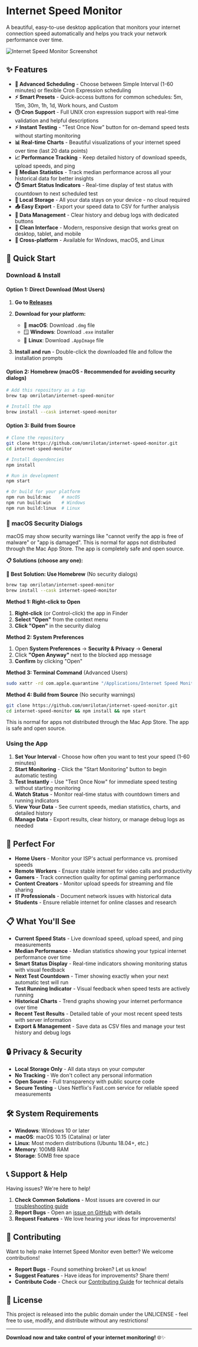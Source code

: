 # Internet Speed Monitor

A beautiful, easy-to-use desktop application that monitors your internet connection speed automatically and helps you track your network performance over time.

![Internet Speed Monitor Screenshot](./docs/screenshot.png)

## ✨ Features

- **🚀 Advanced Scheduling** - Choose between Simple Interval (1-60 minutes) or flexible Cron Expression scheduling
- **⚡ Smart Presets** - Quick-access buttons for common schedules: 5m, 15m, 30m, 1h, 1d, Work hours, and Custom
- **🕒 Cron Support** - Full UNIX cron expression support with real-time validation and helpful descriptions
- **⚡ Instant Testing** - "Test Once Now" button for on-demand speed tests without starting monitoring
- **📊 Real-time Charts** - Beautiful visualizations of your internet speed over time (last 20 data points)
- **📈 Performance Tracking** - Keep detailed history of download speeds, upload speeds, and ping
- **📐 Median Statistics** - Track median performance across all your historical data for better insights
- **⏱️ Smart Status Indicators** - Real-time display of test status with countdown to next scheduled test
- **💾 Local Storage** - All your data stays on your device - no cloud required
- **📤 Easy Export** - Export your speed data to CSV for further analysis
- **🧹 Data Management** - Clear history and debug logs with dedicated buttons
- **🎨 Clean Interface** - Modern, responsive design that works great on desktop, tablet, and mobile
- **🔄 Cross-platform** - Available for Windows, macOS, and Linux

## 🚀 Quick Start

### Download & Install

#### Option 1: Direct Download (Most Users)
1. **Go to [Releases](https://github.com/omrilotan/internet-speed-monitor/releases)**
2. **Download for your platform:**
   - 🍎 **macOS**: Download `.dmg` file
   - 🪟 **Windows**: Download `.exe` installer  
   - 🐧 **Linux**: Download `.AppImage` file

3. **Install and run** - Double-click the downloaded file and follow the installation prompts

#### Option 2: Homebrew (macOS - Recommended for avoiding security dialogs)
```bash
# Add this repository as a tap
brew tap omrilotan/internet-speed-monitor

# Install the app
brew install --cask internet-speed-monitor
```

#### Option 3: Build from Source
```bash
# Clone the repository
git clone https://github.com/omrilotan/internet-speed-monitor.git
cd internet-speed-monitor

# Install dependencies
npm install

# Run in development
npm start

# Or build for your platform
npm run build:mac    # macOS
npm run build:win    # Windows
npm run build:linux  # Linux
```

### 🍎 macOS Security Dialogs

macOS may show security warnings like "cannot verify the app is free of malware" or "app is damaged". This is normal for apps not distributed through the Mac App Store. The app is completely safe and open source.

**📋 Solutions (choose any one):**

**🎯 Best Solution: Use Homebrew** (No security dialogs)
```bash
brew tap omrilotan/internet-speed-monitor
brew install --cask internet-speed-monitor
```

**Method 1: Right-click to Open**
1. **Right-click** (or Control-click) the app in Finder
2. **Select "Open"** from the context menu
3. **Click "Open"** in the security dialog

**Method 2: System Preferences**
1. Open **System Preferences** → **Security & Privacy** → **General**
2. Click **"Open Anyway"** next to the blocked app message
3. **Confirm** by clicking "Open"

**Method 3: Terminal Command** (Advanced Users)
```bash
sudo xattr -rd com.apple.quarantine "/Applications/Internet Speed Monitor.app"
```

**Method 4: Build from Source** (No security warnings)
```bash
git clone https://github.com/omrilotan/internet-speed-monitor.git
cd internet-speed-monitor && npm install && npm start
```

This is normal for apps not distributed through the Mac App Store. The app is safe and open source.

### Using the App

1. **Set Your Interval** - Choose how often you want to test your speed (1-60 minutes)
2. **Start Monitoring** - Click the "Start Monitoring" button to begin automatic testing
3. **Test Instantly** - Use "Test Once Now" for immediate speed testing without starting monitoring
4. **Watch Status** - Monitor real-time status with countdown timers and running indicators
5. **View Your Data** - See current speeds, median statistics, charts, and detailed history
6. **Manage Data** - Export results, clear history, or manage debug logs as needed

## 🎯 Perfect For

- **Home Users** - Monitor your ISP's actual performance vs. promised speeds
- **Remote Workers** - Ensure stable internet for video calls and productivity
- **Gamers** - Track connection quality for optimal gaming performance  
- **Content Creators** - Monitor upload speeds for streaming and file sharing
- **IT Professionals** - Document network issues with historical data
- **Students** - Ensure reliable internet for online classes and research

## 📋 What You'll See

- **Current Speed Stats** - Live download speed, upload speed, and ping measurements
- **Median Performance** - Median statistics showing your typical internet performance over time
- **Smart Status Display** - Real-time indicators showing monitoring status with visual feedback
- **Next Test Countdown** - Timer showing exactly when your next automatic test will run
- **Test Running Indicator** - Visual feedback when speed tests are actively running
- **Historical Charts** - Trend graphs showing your internet performance over time
- **Recent Test Results** - Detailed table of your most recent speed tests with server information
- **Export & Management** - Save data as CSV files and manage your test history and debug logs

## 🔒 Privacy & Security

- **Local Storage Only** - All data stays on your computer
- **No Tracking** - We don't collect any personal information
- **Open Source** - Full transparency with public source code
- **Secure Testing** - Uses Netflix's Fast.com service for reliable speed measurements

## 🛠️ System Requirements

- **Windows**: Windows 10 or later
- **macOS**: macOS 10.15 (Catalina) or later
- **Linux**: Most modern distributions (Ubuntu 18.04+, etc.)
- **Memory**: 100MB RAM
- **Storage**: 50MB free space

## 📞 Support & Help

Having issues? We're here to help!

1. **Check Common Solutions** - Most issues are covered in our [troubleshooting guide](CONTRIBUTING.md#troubleshooting)
2. **Report Bugs** - Open an [issue on GitHub](https://github.com/omrilotan/internet-speed-monitor/issues) with details
3. **Request Features** - We love hearing your ideas for improvements!

## 🤝 Contributing

Want to help make Internet Speed Monitor even better? We welcome contributions!

- **Report Bugs** - Found something broken? Let us know!
- **Suggest Features** - Have ideas for improvements? Share them!
- **Contribute Code** - Check our [Contributing Guide](CONTRIBUTING.md) for technical details

## 📜 License

This project is released into the public domain under the UNLICENSE - feel free to use, modify, and distribute without any restrictions!

---

**Download now and take control of your internet monitoring!** 🌐✨

